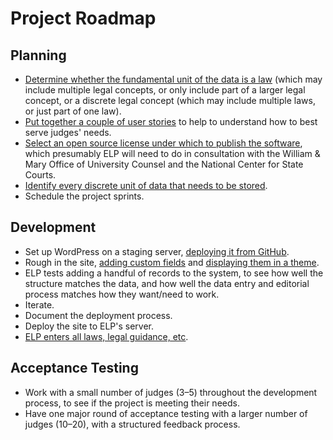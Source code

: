# Project Roadmap

## Planning

* [Determine whether the fundamental unit of the data is a law](https://github.com/electionlaw/eBenchbook/issues/18) (which may include multiple legal concepts, or only include part of a larger legal concept, or a discrete legal concept (which may include multiple laws, or just part of one law).
* [Put together a couple of user stories](https://github.com/electionlaw/eBenchbook/issues/8) to help to understand how to best serve judges' needs.
* [Select an open source license under which to publish the software](https://github.com/electionlaw/eBenchbook/issues/2), which presumably ELP will need to do in consultation with the William & Mary Office of University Counsel and the National Center for State Courts.
* [Identify every discrete unit of data that needs to be stored](https://github.com/electionlaw/eBenchbook/issues/11).
* Schedule the project sprints.

## Development

* Set up WordPress on a staging server, [deploying it from GitHub](https://github.com/electionlaw/eBenchbook/issues/20).
* Rough in the site, [adding custom fields](https://github.com/electionlaw/eBenchbook/issues/21) and [displaying them in a theme](https://github.com/electionlaw/eBenchbook/issues/22).
* ELP tests adding a handful of records to the system, to see how well the structure matches the data, and how well the data entry and editorial process matches how they want/need to work.
* Iterate.
* Document the deployment process.
* Deploy the site to ELP's server.
* [ELP enters all laws, legal guidance, etc](https://github.com/electionlaw/eBenchbook/issues/23).

## Acceptance Testing

* Work with a small number of judges (3–5) throughout the development process, to see if the project is meeting their needs.
* Have one major round of acceptance testing with a larger number of judges (10–20), with a structured feedback process.
